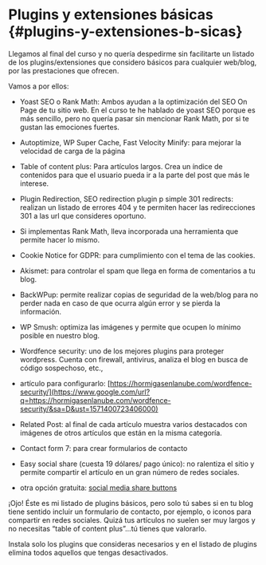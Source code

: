 # Plugins y extensiones básicas {#plugins-y-extensiones-b-sicas}

Llegamos al final del curso y no quería despedirme sin facilitarte un listado de los plugins/extensiones que considero básicos para cualquier web/blog, por las prestaciones que ofrecen.

Vamos a por ellos:

*   Yoast SEO o Rank Math:  Ambos ayudan a la optimización del SEO On Page de tu sitio web. En el curso te he hablado de yoast SEO porque es más sencillo, pero no quería pasar sin mencionar Rank Math, por si te gustan las emociones fuertes.
*   Autoptimize, WP Super Cache, Fast Velocity Minify: para mejorar la velocidad de carga de la página
*   Table of content plus: Para artículos largos. Crea un índice de contenidos para que el usuario pueda ir a la parte del post que más le interese.
*   Plugin Redirection, SEO redirection plugin p simple 301 redirects: realizan un listado de errores 404 y te permiten hacer las redirecciones 301 a las url que consideres oportuno.

*   Si implementas Rank Math, lleva incorporada una herramienta que permite hacer lo mismo.

*   Cookie Notice for GDPR: para cumplimiento con el tema de las cookies.
*   Akismet: para controlar el spam que llega en forma de comentarios a tu blog.
*   BackWPup: permite realizar copias de seguridad de la web/blog para no perder nada en caso de que ocurra algún error y se pierda la información.
*   WP Smush: optimiza las imágenes y permite que ocupen lo mínimo posible en nuestro blog.
*   Wordfence security: uno de los mejores plugins para proteger wordpress. Cuenta con firewall, antivirus, analiza el blog en busca de código sospechoso, etc.,

*   artículo para configurarlo: [https://hormigasenlanube.com/wordfence-security/](https://www.google.com/url?q=https://hormigasenlanube.com/wordfence-security/&sa=D&ust=1571400723406000)

*   Related Post: al final de cada artículo muestra varios destacados con imágenes de otros artículos que están en la misma categoría.
*   Contact form 7: para crear formularios de contacto
*   Easy social share (cuesta 19 dólares/ pago único): no ralentiza el sitio y permite compartir el artículo en un gran número de redes sociales.

*   otra opción gratuita: [social media share buttons](https://www.google.com/url?q=https://wordpress.org/plugins/mashsharer/&sa=D&ust=1571400723407000)

¡Ojo! Éste es mi listado de plugins básicos, pero solo tú sabes si en tu blog tiene sentido incluir un formulario de contacto, por ejemplo, o iconos para compartir en redes sociales. Quizá tus artículos no suelen ser muy largos y no necesitas “table of content plus”...tú tienes que valorarlo.

Instala solo los plugins que consideras necesarios y en el listado de plugins elimina todos aquellos que tengas desactivados.